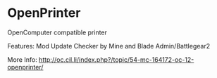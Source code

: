 OpenPrinter
===========

OpenComputer compatible printer


Features: Mod Update Checker by Mine and Blade Admin/Battlegear2

More Info: http://oc.cil.li/index.php?/topic/54-mc-164172-oc-12-openprinter/
